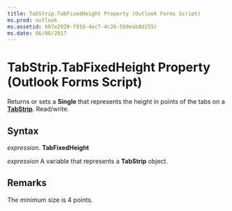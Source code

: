 ```yaml
---
title: TabStrip.TabFixedHeight Property (Outlook Forms Script)
ms.prod: outlook
ms.assetid: b07e2029-f93d-4ec7-4c26-5b9eab8d255c
ms.date: 06/08/2017
---
```



# TabStrip.TabFixedHeight Property (Outlook Forms Script)

Returns or sets a  **Single** that represents the height in points of the tabs on a **[TabStrip](Outlook.tabstrip.md)**. Read/write.


## Syntax

 _expression_. **TabFixedHeight**

 _expression_ A variable that represents a  **TabStrip** object.


## Remarks

The minimum size is 4 points.



